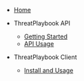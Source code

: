 * [Home](README.md)
* ThreatPlaybook API

    * [Getting Started](/API/README.md)
    * [API Usage](/API/API-Usage.md)

* ThreatPlaybook Client

    * [Install and Usage](/Client/README.md)